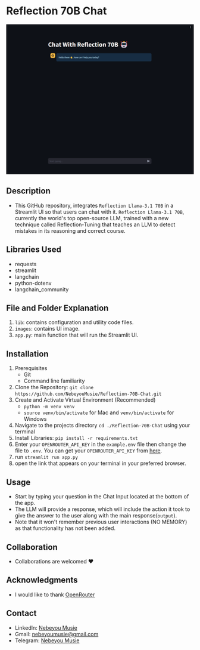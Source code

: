 # Reflection 70B Chat
![Reflection 70B Chat UI Image](./images/reflection-ui.png)

## Description
- This GitHub repository, integrates `Reflection Llama-3.1 70B` in a Streamlit UI so that users can chat with it. `Reflection Llama-3.1 70B`, currently the world's top open-source LLM, trained with a new technique called Reflection-Tuning that teaches an LLM to detect mistakes in its reasoning and correct course.

## Libraries Used
 - requests
 - streamlit
 - langchain
 - python-dotenv
 - langchain_community

## File and Folder Explanation
1. `lib`: contains configuration and utility code files.
2. `images`: contains UI image.
3. `app.py`: main function that will run the Streamlit UI.

## Installation
 1. Prerequisites
    - Git
    - Command line familiarity
 2. Clone the Repository: `git clone https://github.com/NebeyouMusie/Reflection-70B-Chat.git`
 3. Create and Activate Virtual Environment (Recommended)
    - `python -m venv venv`
    - `source venv/bin/activate` for Mac and `venv/bin/activate` for Windows
 4. Navigate to the projects directory `cd ./Reflection-70B-Chat` using your terminal
 5. Install Libraries: `pip install -r requirements.txt`
 6. Enter your `OPENROUTER_API_KEY` in the `example.env` file then change the file to `.env`. You can get your `OPENROUTER_API_KEY` from [here](https://openrouter.ai/settings/keys).
 7. run `streamlit run app.py`
 8. open the link that appears on your terminal in your preferred browser.

## Usage
 - Start by typing your question in the Chat Input located at the bottom of the app.
 - The LLM will provide a response, which will include the action it took to give the answer to the user along with the main response(`output`). 
 - Note that it won't remember previous user interactions (NO MEMORY) as that functionality has not been added.

## Collaboration
- Collaborations are welcomed ❤️

## Acknowledgments
 - I would like to thank [OpenRouter](https://openrouter.ai/)
   
## Contact
 - LinkedIn: [Nebeyou Musie](https://www.linkedin.com/in/nebeyou-musie)
 - Gmail: nebeyoumusie@gmail.com
 - Telegram: [Nebeyou Musie](https://t.me/NebeyouMusie)
